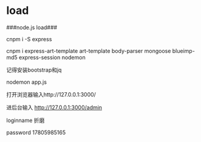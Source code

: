 # load
###node.js load###

cnpm i -S express

cnpm i express-art-template art-template body-parser mongoose blueimp-md5 express-session nodemon

记得安装bootstrap和jq

nodemon app.js


打开浏览器输入http://127.0.0.1:3000/

进后台输入 http://127.0.0.1:3000/admin

loginname 折磨

password 17805985165

